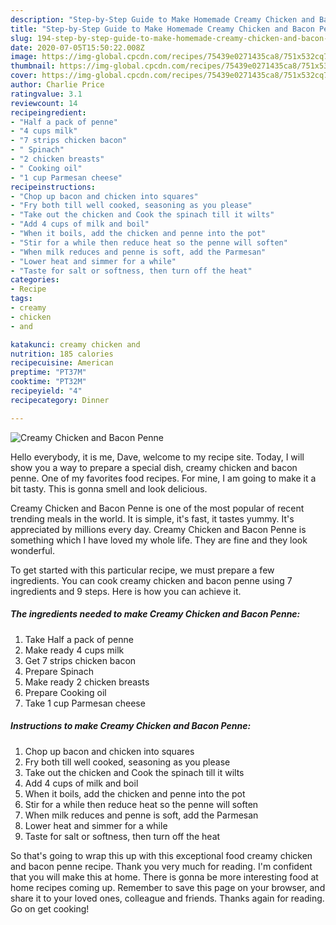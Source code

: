 ```yaml
---
description: "Step-by-Step Guide to Make Homemade Creamy Chicken and Bacon Penne"
title: "Step-by-Step Guide to Make Homemade Creamy Chicken and Bacon Penne"
slug: 194-step-by-step-guide-to-make-homemade-creamy-chicken-and-bacon-penne
date: 2020-07-05T15:50:22.008Z
image: https://img-global.cpcdn.com/recipes/75439e0271435ca8/751x532cq70/creamy-chicken-and-bacon-penne-recipe-main-photo.jpg
thumbnail: https://img-global.cpcdn.com/recipes/75439e0271435ca8/751x532cq70/creamy-chicken-and-bacon-penne-recipe-main-photo.jpg
cover: https://img-global.cpcdn.com/recipes/75439e0271435ca8/751x532cq70/creamy-chicken-and-bacon-penne-recipe-main-photo.jpg
author: Charlie Price
ratingvalue: 3.1
reviewcount: 14
recipeingredient:
- "Half a pack of penne"
- "4 cups milk"
- "7 strips chicken bacon"
- " Spinach"
- "2 chicken breasts"
- " Cooking oil"
- "1 cup Parmesan cheese"
recipeinstructions:
- "Chop up bacon and chicken into squares"
- "Fry both till well cooked, seasoning as you please"
- "Take out the chicken and Cook the spinach till it wilts"
- "Add 4 cups of milk and boil"
- "When it boils, add the chicken and penne into the pot"
- "Stir for a while then reduce heat so the penne will soften"
- "When milk reduces and penne is soft, add the Parmesan"
- "Lower heat and simmer for a while"
- "Taste for salt or softness, then turn off the heat"
categories:
- Recipe
tags:
- creamy
- chicken
- and

katakunci: creamy chicken and 
nutrition: 185 calories
recipecuisine: American
preptime: "PT37M"
cooktime: "PT32M"
recipeyield: "4"
recipecategory: Dinner

---
```



![Creamy Chicken and Bacon Penne](https://img-global.cpcdn.com/recipes/75439e0271435ca8/751x532cq70/creamy-chicken-and-bacon-penne-recipe-main-photo.jpg)

Hello everybody, it is me, Dave, welcome to my recipe site. Today, I will show you a way to prepare a special dish, creamy chicken and bacon penne. One of my favorites food recipes. For mine, I am going to make it a bit tasty. This is gonna smell and look delicious.



Creamy Chicken and Bacon Penne is one of the most popular of recent trending meals in the world. It is simple, it's fast, it tastes yummy. It's appreciated by millions every day. Creamy Chicken and Bacon Penne is something which I have loved my whole life. They are fine and they look wonderful.


To get started with this particular recipe, we must prepare a few ingredients. You can cook creamy chicken and bacon penne using 7 ingredients and 9 steps. Here is how you can achieve it.

<!--inarticleads1-->

##### The ingredients needed to make Creamy Chicken and Bacon Penne:

1. Take Half a pack of penne
1. Make ready 4 cups milk
1. Get 7 strips chicken bacon
1. Prepare  Spinach
1. Make ready 2 chicken breasts
1. Prepare  Cooking oil
1. Take 1 cup Parmesan cheese




<!--inarticleads2-->

##### Instructions to make Creamy Chicken and Bacon Penne:

1. Chop up bacon and chicken into squares
1. Fry both till well cooked, seasoning as you please
1. Take out the chicken and Cook the spinach till it wilts
1. Add 4 cups of milk and boil
1. When it boils, add the chicken and penne into the pot
1. Stir for a while then reduce heat so the penne will soften
1. When milk reduces and penne is soft, add the Parmesan
1. Lower heat and simmer for a while
1. Taste for salt or softness, then turn off the heat




So that's going to wrap this up with this exceptional food creamy chicken and bacon penne recipe. Thank you very much for reading. I'm confident that you will make this at home. There is gonna be more interesting food at home recipes coming up. Remember to save this page on your browser, and share it to your loved ones, colleague and friends. Thanks again for reading. Go on get cooking!
